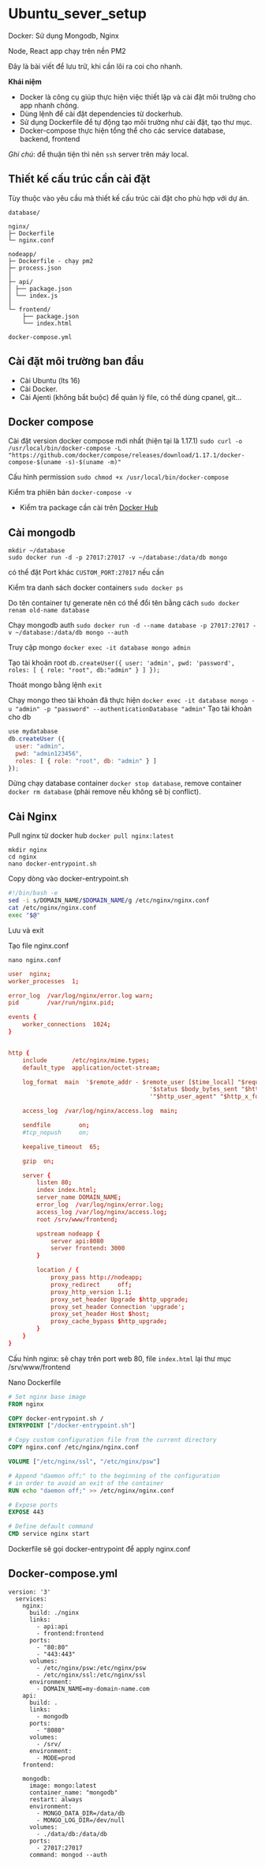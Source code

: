 # Ubuntu_sever_setup

Docker: Sử dụng Mongodb, Nginx

Node, React app chạy trên nền PM2

Đây là bài viết để lưu trữ, khi cần lôi ra coi cho nhanh.

**Khái niệm**
- Docker là công cụ giúp thực hiện việc thiết lập và cài đặt môi trường cho app nhanh chóng.
- Dùng lệnh để cài đặt dependencies từ dockerhub.
- Sử dụng Dockerfile để tự động tạo môi trường như cài đặt, tạo thư mục.
- Docker-compose thực hiện tổng thể cho các service database, backend, frontend

*Ghi chú*: để thuận tiện thì nên `ssh` server trên máy local.

## Thiết kế cấu trúc cần cài đặt

Tùy thuộc vào yêu cầu mà thiết kế cấu trúc cài đặt cho phù hợp với dự án.


```
database/

nginx/
├─ Dockerfile
└─ nginx.conf

nodeapp/
├─ Dockerfile - chạy pm2
├─ process.json
│
├─ api/
│ ├── package.json
│ └── index.js
│
└─ frontend/
	├── package.json
	└── index.html

docker-compose.yml

```

## Cài đặt môi trường ban đầu
- Cài Ubuntu (lts 16)
- Cài Docker.
- Cài Ajenti (không bắt buộc) để quản lý file, có thể dùng cpanel, git...


## Docker compose
Cài đặt version docker compose mới nhất (hiện tại là 1.17.1)
`sudo curl -o /usr/local/bin/docker-compose -L "https://github.com/docker/compose/releases/download/1.17.1/docker-compose-$(uname -s)-$(uname -m)"`

Cấu hình permission
`sudo chmod +x /usr/local/bin/docker-compose`

Kiểm tra phiên bản
`docker-compose -v`


* Kiểm tra package cần cài trên [Docker Hub](https://hub.docker.com)

## Cài mongodb

```t
mkdir ~/database
sudo docker run -d -p 27017:27017 -v ~/database:/data/db mongo
```
có thể đặt Port khác `CUSTOM_PORT:27017` nếu cần

Kiểm tra danh sách docker containers `sudo docker ps`

Do tên container tự generate nên có thể đổi tên bằng cách `sudo docker renam old-name database`

Chạy mongodb auth `sudo docker run -d --name database -p 27017:27017 -v ~/database:/data/db mongo --auth`

Truy cập mongo `docker exec -it database mongo admin`

Tạo tài khoản root `db.createUser({ user: 'admin', pwd: 'password', roles: [ { role: "root", db:"admin" } ] });`

Thoát mongo bằng lệnh `exit`

Chạy mongo theo tài khoản đã thực hiện `docker exec -it database mongo -u "admin" -p "password" --authenticationDatabase "admin"`
Tạo tài khoản cho db

```js
use mydatabase
db.createUser ({
  user: "admin",
  pwd: "admin123456",
  roles: [ { role: "root", db: "admin" } ]
});

```

Dừng chạy database container `docker stop database`, remove container `docker rm database` (phải remove nếu không sẽ bị conflict).


## Cài Nginx

Pull nginx từ docker hub `docker pull nginx:latest`

```t
mkdir nginx
cd nginx
nano docker-entrypoint.sh
```
Copy dòng vào docker-entrypoint.sh

```sh
#!/bin/bash -e
sed -i s/DOMAIN_NAME/$DOMAIN_NAME/g /etc/nginx/nginx.conf
cat /etc/nginx/nginx.conf
exec "$@"
```

Lưu và exit

Tạo file nginx.conf

`nano nginx.conf`

```conf
user  nginx;
worker_processes  1;

error_log  /var/log/nginx/error.log warn;
pid        /var/run/nginx.pid;

events {
	worker_connections  1024;
}


http {
	include       /etc/nginx/mime.types;
	default_type  application/octet-stream;

	log_format  main  '$remote_addr - $remote_user [$time_local] "$request" '
										'$status $body_bytes_sent "$http_referer" '
										'"$http_user_agent" "$http_x_forwarded_for"';

	access_log  /var/log/nginx/access.log  main;

	sendfile        on;
	#tcp_nopush     on;

	keepalive_timeout  65;

	gzip  on;

	server {
		listen 80;
		index index.html;
		server_name DOMAIN_NAME;
		error_log  /var/log/nginx/error.log;
		access_log /var/log/nginx/access.log;
		root /srv/www/frontend;

		upstream nodeapp {
			server api:8080
			server frontend: 3000
		}

		location / {
			proxy_pass http://nodeapp;
			proxy_redirect     off;
			proxy_http_version 1.1;
			proxy_set_header Upgrade $http_upgrade;
			proxy_set_header Connection 'upgrade';
			proxy_set_header Host $host;
			proxy_cache_bypass $http_upgrade;
		}
	}
}
```

Cấu hình nginx: sẽ chạy trên port web 80, file `index.html` lại thư mục /srv/www/frontend

Nano Dockerfile

```Dockerfile
# Set nginx base image
FROM nginx

COPY docker-entrypoint.sh /
ENTRYPOINT ["/docker-entrypoint.sh"]

# Copy custom configuration file from the current directory
COPY nginx.conf /etc/nginx/nginx.conf

VOLUME ["/etc/nginx/ssl", "/etc/nginx/psw"]

# Append "daemon off;" to the beginning of the configuration
# in order to avoid an exit of the container
RUN echo "daemon off;" >> /etc/nginx/nginx.conf

# Expose ports
EXPOSE 443

# Define default command
CMD service nginx start
```

Dockerfile sẽ gọi docker-entrypoint để apply nginx.conf


## Docker-compose.yml

```
version: '3'
  services:
    nginx:
      build: ./nginx
      links:
        - api:api
        - frontend:frontend
      ports:
        - "80:80"
        - "443:443"
      volumes:
        - /etc/nginx/psw:/etc/nginx/psw
        - /etc/nginx/ssl:/etc/nginx/ssl
      environment:
        - DOMAIN_NAME=my-domain-name.com
    api:
      build: .
      links:
        - mongodb
      ports:
        - "8080"
      volumes:
        - /srv/
      environment:
        - MODE=prod
    frontend:

    mongodb:
      image: mongo:latest
      container_name: "mongodb"
      restart: always
      environment:
        - MONGO_DATA_DIR=/data/db
        - MONGO_LOG_DIR=/dev/null
      volumes:
        - ./data/db:/data/db
      ports:
        - 27017:27017
      command: mongod --auth
```